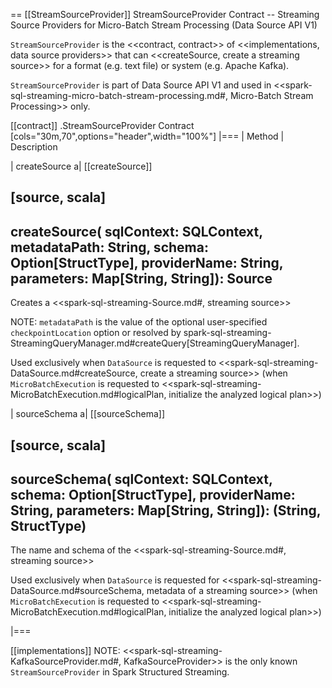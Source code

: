 == [[StreamSourceProvider]] StreamSourceProvider Contract -- Streaming Source Providers for Micro-Batch Stream Processing (Data Source API V1)

`StreamSourceProvider` is the <<contract, contract>> of <<implementations, data source providers>> that can <<createSource, create a streaming source>> for a format (e.g. text file) or system (e.g. Apache Kafka).

`StreamSourceProvider` is part of Data Source API V1 and used in <<spark-sql-streaming-micro-batch-stream-processing.md#, Micro-Batch Stream Processing>> only.

[[contract]]
.StreamSourceProvider Contract
[cols="30m,70",options="header",width="100%"]
|===
| Method
| Description

| createSource
a| [[createSource]]

[source, scala]
----
createSource(
  sqlContext: SQLContext,
  metadataPath: String,
  schema: Option[StructType],
  providerName: String,
  parameters: Map[String, String]): Source
----

Creates a <<spark-sql-streaming-Source.md#, streaming source>>

NOTE: `metadataPath` is the value of the optional user-specified `checkpointLocation` option or resolved by spark-sql-streaming-StreamingQueryManager.md#createQuery[StreamingQueryManager].

Used exclusively when `DataSource` is requested to <<spark-sql-streaming-DataSource.md#createSource, create a streaming source>> (when `MicroBatchExecution` is requested to <<spark-sql-streaming-MicroBatchExecution.md#logicalPlan, initialize the analyzed logical plan>>)

| sourceSchema
a| [[sourceSchema]]

[source, scala]
----
sourceSchema(
  sqlContext: SQLContext,
  schema: Option[StructType],
  providerName: String,
  parameters: Map[String, String]): (String, StructType)
----

The name and schema of the <<spark-sql-streaming-Source.md#, streaming source>>

Used exclusively when `DataSource` is requested for <<spark-sql-streaming-DataSource.md#sourceSchema, metadata of a streaming source>> (when `MicroBatchExecution` is requested to <<spark-sql-streaming-MicroBatchExecution.md#logicalPlan, initialize the analyzed logical plan>>)

|===

[[implementations]]
NOTE: <<spark-sql-streaming-KafkaSourceProvider.md#, KafkaSourceProvider>> is the only known `StreamSourceProvider` in Spark Structured Streaming.
